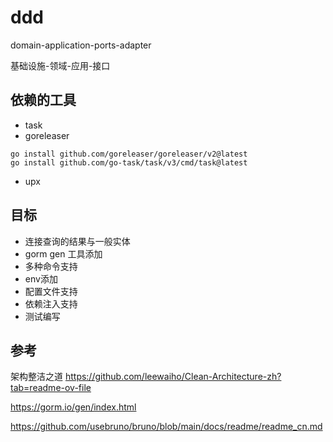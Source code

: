 # ddd

domain-application-ports-adapter

基础设施-领域-应用-接口

## 依赖的工具

- task
- goreleaser

```golang
go install github.com/goreleaser/goreleaser/v2@latest
go install github.com/go-task/task/v3/cmd/task@latest
```
- upx

## 目标

- 连接查询的结果与一般实体
- gorm gen 工具添加
- 多种命令支持
- env添加
- 配置文件支持
- 依赖注入支持
- 测试编写

## 参考

架构整洁之道
https://github.com/leewaiho/Clean-Architecture-zh?tab=readme-ov-file

https://gorm.io/gen/index.html


https://github.com/usebruno/bruno/blob/main/docs/readme/readme_cn.md